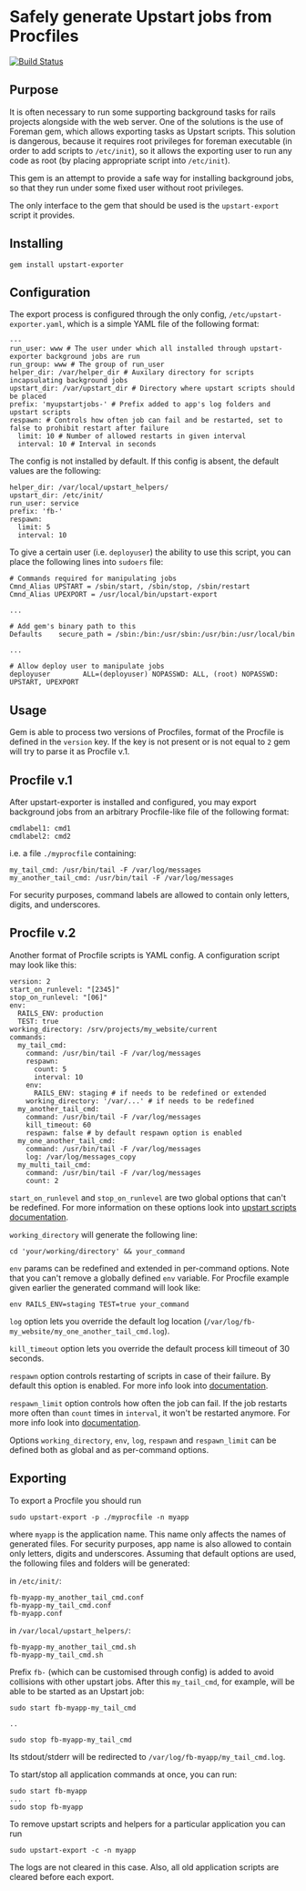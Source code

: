Safely generate Upstart jobs from Procfiles
===========================================

[![Build Status](https://secure.travis-ci.org/funbox/upstart-exporter.png)](http://travis-ci.org/funbox/upstart-exporter)

Purpose
-------

It is often necessary to run some supporting background tasks for rails projects alongside with the web server.
One of the solutions is the use of Foreman gem, which allows exporting tasks as Upstart scripts.
This solution is dangerous, because it requires root privileges for foreman executable (in order to add scripts to `/etc/init`),
so it allows the exporting user to run any code as root (by placing appropriate script into `/etc/init`).

This gem is an attempt to provide a safe way for installing background jobs, so that they run under some fixed user
without root privileges.

The only interface to the gem that should be used is the `upstart-export` script it provides.

Installing
----------

    gem install upstart-exporter


Configuration
-------------

The export process is configured through the only config, `/etc/upstart-exporter.yaml`,
which is a simple YAML file of the following format:

    ---
    run_user: www # The user under which all installed through upstart-exporter background jobs are run
    run_group: www # The group of run_user
    helper_dir: /var/helper_dir # Auxilary directory for scripts incapsulating background jobs
    upstart_dir: /var/upstart_dir # Directory where upstart scripts should be placed
    prefix: 'myupstartjobs-' # Prefix added to app's log folders and upstart scripts
    respawn: # Controls how often job can fail and be restarted, set to false to prohibit restart after failure
      limit: 10 # Number of allowed restarts in given interval
      interval: 10 # Interval in seconds

The config is not installed by default. If this config is absent, the default values are the following:

    helper_dir: /var/local/upstart_helpers/
    upstart_dir: /etc/init/
    run_user: service
    prefix: 'fb-'
    respawn:
      limit: 5
      interval: 10

To give a certain user (i.e. `deployuser`) the ability to use this script, you can place the following lines into `sudoers` file:

    # Commands required for manipulating jobs
    Cmnd_Alias UPSTART = /sbin/start, /sbin/stop, /sbin/restart
    Cmnd_Alias UPEXPORT = /usr/local/bin/upstart-export

    ...

    # Add gem's binary path to this
    Defaults    secure_path = /sbin:/bin:/usr/sbin:/usr/bin:/usr/local/bin

    ...

    # Allow deploy user to manipulate jobs
    deployuser        ALL=(deployuser) NOPASSWD: ALL, (root) NOPASSWD: UPSTART, UPEXPORT


Usage
-----

Gem is able to process two versions of Procfiles, format of the Procfile is
defined in the `version` key. If the key is not present or is not equal to `2`
gem will try to parse it as Procfile v.1.

Procfile v.1
------------

After upstart-exporter is installed and configured, you may export background jobs
from an arbitrary Procfile-like file of the following format:

    cmdlabel1: cmd1
    cmdlabel2: cmd2

i.e. a file `./myprocfile` containing:

    my_tail_cmd: /usr/bin/tail -F /var/log/messages
    my_another_tail_cmd: /usr/bin/tail -F /var/log/messages

For security purposes, command labels are allowed to contain only letters, digits, and underscores.

Procfile v.2
------------

Another format of Procfile scripts is YAML config. A configuration script may
look like this:

    version: 2
    start_on_runlevel: "[2345]"
    stop_on_runlevel: "[06]"
    env:
      RAILS_ENV: production
      TEST: true
    working_directory: /srv/projects/my_website/current
    commands:
      my_tail_cmd:
        command: /usr/bin/tail -F /var/log/messages
        respawn:
          count: 5
          interval: 10
        env:
          RAILS_ENV: staging # if needs to be redefined or extended
        working_directory: '/var/...' # if needs to be redefined
      my_another_tail_cmd:
        command: /usr/bin/tail -F /var/log/messages
        kill_timeout: 60
        respawn: false # by default respawn option is enabled
      my_one_another_tail_cmd:
        command: /usr/bin/tail -F /var/log/messages
        log: /var/log/messages_copy
      my_multi_tail_cmd:
        command: /usr/bin/tail -F /var/log/messages
        count: 2

`start_on_runlevel` and `stop_on_runlevel` are two global options that can't be
redefined. For more information on these options look into
[upstart scripts documentation](http://upstart.ubuntu.com/cookbook/#start-on).

`working_directory` will generate the following line:

    cd 'your/working/directory' && your_command

`env` params can be redefined and extended in per-command options. Note that
you can't remove a globally defined `env` variable.
For Procfile example given earlier the generated command will look like:

    env RAILS_ENV=staging TEST=true your_command

`log` option lets you override the default log location (`/var/log/fb-my_website/my_one_another_tail_cmd.log`).

`kill_timeout` option lets you override the default process kill timeout of 30 seconds.

`respawn` option controls restarting of scripts in case of their failure.
By default this option is enabled. For
more info look into [documentation](http://upstart.ubuntu.com/cookbook/#respawn).

`respawn_limit` option controls how often the job can fail. If the job restarts more
often than `count` times in `interval`, it won't be restarted anymore. For more
info look into [documentation](http://upstart.ubuntu.com/cookbook/#respawn-limit).

Options `working_directory`, `env`, `log`, `respawn` and `respawn_limit` can be
defined both as global and as per-command options.

Exporting
---------

To export a Procfile you should run

    sudo upstart-export -p ./myprocfile -n myapp

where `myapp` is the application name.
This name only affects the names of generated files.
For security purposes, app name is also allowed to contain only letters, digits and underscores.
Assuming that default options are used, the following files and folders will be generated:

in `/etc/init/`:

    fb-myapp-my_another_tail_cmd.conf
    fb-myapp-my_tail_cmd.conf
    fb-myapp.conf

in `/var/local/upstart_helpers/`:

    fb-myapp-my_another_tail_cmd.sh
    fb-myapp-my_tail_cmd.sh

Prefix `fb-` (which can be customised through config) is added to avoid collisions with other upstart jobs.
After this `my_tail_cmd`, for example, will be able to be started as an Upstart job:

    sudo start fb-myapp-my_tail_cmd

    ..

    sudo stop fb-myapp-my_tail_cmd

Its stdout/stderr will be redirected to `/var/log/fb-myapp/my_tail_cmd.log`.

To start/stop all application commands at once, you can run:

    sudo start fb-myapp
    ...
    sudo stop fb-myapp

To remove upstart scripts and helpers for a particular application you can run

    sudo upstart-export -c -n myapp

The logs are not cleared in this case. Also, all old application scripts are cleared before each export.
